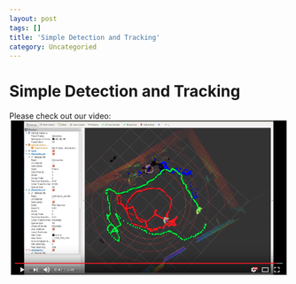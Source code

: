 ```yaml
---
layout: post
tags: []
title: 'Simple Detection and Tracking'
category: Uncategoried
---
```

# Simple Detection and Tracking



Please check out our video:
[![Tracking](https://github.com/endlesswho/C_SLAM_ROS/blob/master/simple_detection/surface.png "Tracking")](https://youtu.be/ghT-elsjqho "Tracking")
